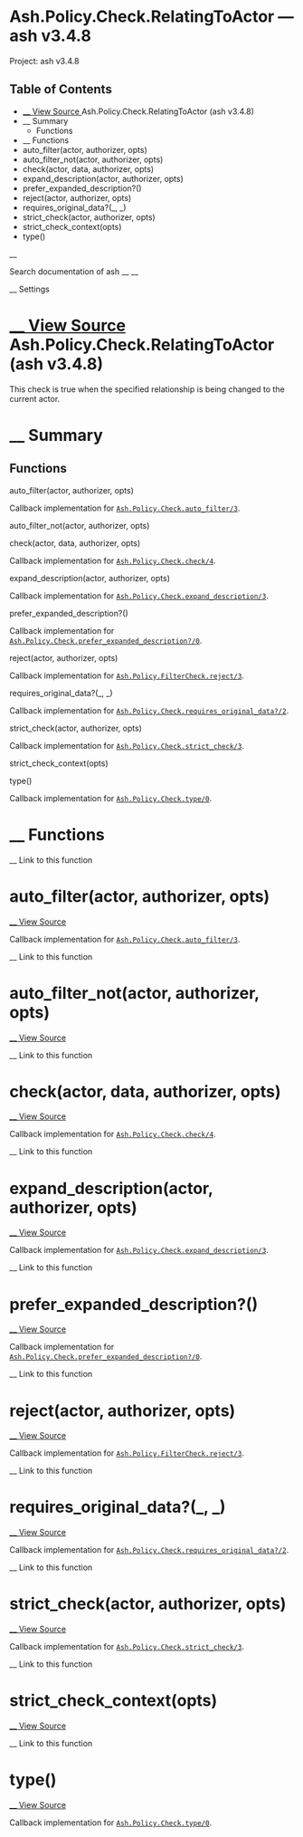 # Ash.Policy.Check.RelatingToActor — ash v3.4.8

Project: ash v3.4.8

## Table of Contents

- [ __ View Source ](external_link) Ash.Policy.Check.RelatingToActor (ash v3.4.8)
- __ Summary
  - Functions
- __ Functions
- auto_filter(actor, authorizer, opts)
- auto_filter_not(actor, authorizer, opts)
- check(actor, data, authorizer, opts)
- expand_description(actor, authorizer, opts)
- prefer_expanded_description?()
- reject(actor, authorizer, opts)
- requires_original_data?(_, _)
- strict_check(actor, authorizer, opts)
- strict_check_context(opts)
- type()

__

Search documentation of ash __ __

__ Settings

#  [ __ View Source ](external_link) Ash.Policy.Check.RelatingToActor (ash v3.4.8)

This check is true when the specified relationship is being changed to the current actor.

#  __ Summary

##  Functions

auto_filter(actor, authorizer, opts)

Callback implementation for [`Ash.Policy.Check.auto_filter/3`](external_link).

auto_filter_not(actor, authorizer, opts)

check(actor, data, authorizer, opts)

Callback implementation for [`Ash.Policy.Check.check/4`](external_link).

expand_description(actor, authorizer, opts)

Callback implementation for [`Ash.Policy.Check.expand_description/3`](external_link).

prefer_expanded_description?()

Callback implementation for [`Ash.Policy.Check.prefer_expanded_description?/0`](external_link).

reject(actor, authorizer, opts)

Callback implementation for [`Ash.Policy.FilterCheck.reject/3`](external_link).

requires_original_data?(_, _)

Callback implementation for [`Ash.Policy.Check.requires_original_data?/2`](external_link).

strict_check(actor, authorizer, opts)

Callback implementation for [`Ash.Policy.Check.strict_check/3`](external_link).

strict_check_context(opts)

type()

Callback implementation for [`Ash.Policy.Check.type/0`](external_link).

#  __ Functions

__ Link to this function

# auto_filter(actor, authorizer, opts)

[ __ View Source ](external_link)

Callback implementation for [`Ash.Policy.Check.auto_filter/3`](external_link).

__ Link to this function

# auto_filter_not(actor, authorizer, opts)

[ __ View Source ](external_link)

__ Link to this function

# check(actor, data, authorizer, opts)

[ __ View Source ](external_link)

Callback implementation for [`Ash.Policy.Check.check/4`](external_link).

__ Link to this function

# expand_description(actor, authorizer, opts)

[ __ View Source ](external_link)

Callback implementation for [`Ash.Policy.Check.expand_description/3`](external_link).

__ Link to this function

# prefer_expanded_description?()

[ __ View Source ](external_link)

Callback implementation for [`Ash.Policy.Check.prefer_expanded_description?/0`](external_link).

__ Link to this function

# reject(actor, authorizer, opts)

[ __ View Source ](external_link)

Callback implementation for [`Ash.Policy.FilterCheck.reject/3`](external_link).

__ Link to this function

# requires_original_data?(_, _)

[ __ View Source ](external_link)

Callback implementation for [`Ash.Policy.Check.requires_original_data?/2`](external_link).

__ Link to this function

# strict_check(actor, authorizer, opts)

[ __ View Source ](external_link)

Callback implementation for [`Ash.Policy.Check.strict_check/3`](external_link).

__ Link to this function

# strict_check_context(opts)

[ __ View Source ](external_link)

__ Link to this function

# type()

[ __ View Source ](external_link)

Callback implementation for [`Ash.Policy.Check.type/0`](external_link).
